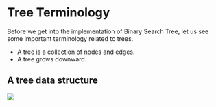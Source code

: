# Tree Terminology
Before we get into the implementation of Binary Search Tree, let us see some important terminology
related to trees.

- A tree is a collection of nodes and edges.
- A tree grows downward.

## A tree data structure
<img src="https://media.geeksforgeeks.org/wp-content/cdn-uploads/binary-tree-to-DLL.png">